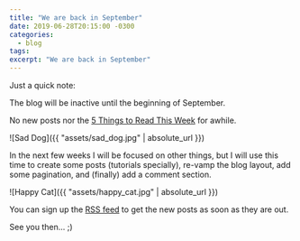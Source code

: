 ```yaml
---
title: "We are back in September"
date: 2019-06-28T20:15:00 -0300
categories:
  - blog
tags:
excerpt: "We are back in September"
---
```


Just a quick note:

The blog will be inactive until the beginning of September.

No new posts nor the [5 Things to Read This Week](http://thatsabug.com/tag/5-things-to-read.html) for awhile.

![Sad Dog]({{ "assets/sad_dog.jpg" | absolute_url }})

In the next few weeks I will be focused on other things, but I will
use this time to create some posts (tutorials specially), re-vamp the blog layout, add some pagination, and (finally) add a comment section.

![Happy Cat]({{ "assets/happy_cat.jpg" | absolute_url }})

You can sign up the [RSS feed](http://thatsabug.com/feed.xml) to get the new posts as soon as they are out.

See you then... ;)
